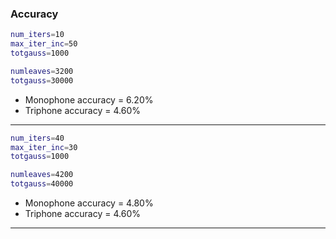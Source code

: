 ### Accuracy
```sh
num_iters=10
max_iter_inc=50
totgauss=1000

numleaves=3200
totgauss=30000
```
- Monophone accuracy = 6.20%
- Triphone accuracy = 4.60%

----------
```sh
num_iters=40
max_iter_inc=30
totgauss=1000

numleaves=4200
totgauss=40000
```
- Monophone accuracy = 4.80%
- Triphone accuracy = 4.60%

----------
